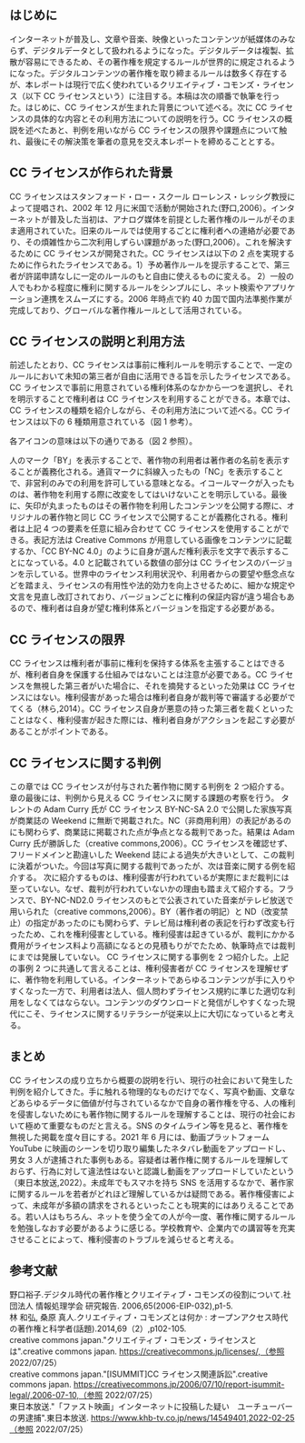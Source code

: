 ## はじめに

インターネットが普及し、文章や音楽、映像といったコンテンツが紙媒体のみならず、デジタルデータとして扱われるようになった。デジタルデータは複製、拡散が容易にできるため、その著作権を規定するルールが世界的に規定されるようになった。デジタルコンテンツの著作権を取り締まるルールは数多く存在するが、本レポートは現行で広く使われているクリエイティブ・コモンズ・ライセンス（以下 CC ライセンスという）に注目する。本稿は次の順番で執筆を行った。はじめに、CC ライセンスが生まれた背景について述べる。次に CC ライセンスの具体的な内容とその利用方法についての説明を行う。CC ライセンスの概説を述べたあと、判例を用いながら CC ライセンスの限界や課題点について触れ、最後にその解決策を筆者の意見を交え本レポートを締めることとする。

## CC ライセンスが作られた背景

CC ライセンスはスタンフォード・ロー・スクール ローレンス・レッシグ教授によって提唱され、2002 年 12 月に米国で活動が開始された(野口,2006）。インターネットが普及した当初は、アナログ媒体を前提とした著作権のルールがそのまま適用されていた。旧来のルールでは使用するごとに権利者への連絡が必要であり、その煩雑性から二次利用しずらい課題があった(野口,2006）。これを解決するために CC ライセンスが開発された。CC ライセンスは以下の 2 点を実現するために作られたライセンスである。1）予め著作ルールを提示することで、第三者が許諾申請なしに一定のルールのもと自由に使えるものに変える。 2）一般の人でもわかる程度に権利に関するルールをシンプルにし、ネット検索やアプリケーション連携をスムーズにする。2006 年時点で約 40 カ国で国内法準拠作業が完成しており、グローバルな著作権ルールとして活用されている。

## CC ライセンスの説明と利用方法

前述したとおり、CC ライセンスは事前に権利ルールを明示することで、一定のルールにおいて未知の第三者が自由に活用できる旨を示したライセンスである。CC ライセンスで事前に用意されている権利体系のなかから一つを選択し、それを明示することで権利者は CC ライセンスを利用することができる。本章では、CC ライセンスの種類を紹介しながら、その利用方法について述べる。CC ライセンスは以下の 6 種類用意されている（図 1 参考）。

各アイコンの意味は以下の通りである（図 2 参照）。

人のマーク「BY」を表示することで、著作物の利用者は著作者の名前を表示することが義務化される。通貨マークに斜線入ったもの「NC」を表示することで、非営利のみでの利用を許可している意味となる。イコールマークが入ったものは、著作物を利用する際に改変をしてはいけないことを明示している。最後に、矢印が丸まったものはその著作物を利用したコンテンツを公開する際に、オリジナルの著作物と同じ CC ライセンスで公開することが義務化される。権利者は上記 4 つの要素を任意に組み合わせて CC ライセンスを使用することができる。表記方法は Creative Commons が用意している画像をコンテンツに記載するか、「CC BY-NC 4.0」のように自身が選んだ権利表示を文字で表示することになっている。4.0 と記載されている数値の部分は CC ライセンスのバージョンを示している。世界中のライセンス利用状況や、利用者からの要望や懸念点などを踏まえ、ライセンスの有用性や法的効力を向上させるために、細かな規定や文言を見直し改訂されており、バージョンごとに権利の保証内容が違う場合もあるので、権利者は自身が望む権利体系とバージョンを指定する必要がある。

## CC ライセンスの限界

CC ライセンスは権利者が事前に権利を保持する体系を主張することはできるが、権利者自身を保護する仕組みではないことは注意が必要である。CC ライセンスを無視した第三者がいた場合に、それを摘発するといった効果は CC ライセンスにはない。権利侵害があった場合は権利者自身が裁判等で審議する必要がでてくる（林ら,2014）。CC ライセンス自身が悪意の持った第三者を裁くといったことはなく、権利侵害が起きた際には、権利者自身がアクションを起こす必要があることがポイントである。

## CC ライセンスに関する判例

この章では CC ライセンスが付与された著作物に関する判例を 2 つ紹介する。章の最後には、判例から見える CC ライセンスに関する課題の考察を行う。
タレントの Adam Curry 氏が CC ライセンス BY-NC-SA 2.0 で公開した家族写真が商業誌の Weekend に無断で掲載された。NC（非商用利用）の表記があるのにも関わらず、商業誌に掲載された点が争点となる裁判であった。結果は Adam Curry 氏が勝訴した（creative commons,2006）。CC ライセンスを確認せず、フリードメインと勘違いした Weekend 誌による過失が大きいとして、この裁判に決着がついた。今回は写真に関する裁判であったが、次は音楽に関する例を紹介する。
次に紹介するものは、権利侵害が行われているが実際にまだ裁判には至っていない。なぜ、裁判が行われていないかの理由も踏まえて紹介する。フランスで、BY-NC-ND2.0 ライセンスのもとで公表されていた音楽がテレビ放送で用いられた（creative commons,2006）。BY（著作者の明記）と ND（改変禁止）の指定があったのにも関わらず、テレビ局は権利者の表記を行わず改変も行ったため、これを権利侵害としている。権利侵害は起きているが、裁判にかかる費用がライセンス料より高額になるとの見積もりがでたため、執筆時点では裁判にまでは発展していない。
CC ライセンスに関する事例を 2 つ紹介した。上記の事例 2 つに共通して言えることは、権利侵害者が CC ライセンスを理解せずに、著作物を利用している。インターネットであらゆるコンテンツが手に入りやすくなった一方で、利用者は法人、個人問わずライセンス規約に準じた適切な利用をしなくてはならない。コンテンツのダウンロードと発信がしやすくなった現代にこそ、ライセンスに関するリテラシーが従来以上に大切になっていると考える。

## まとめ

CC ライセンスの成り立ちから概要の説明を行い、現行の社会において発生した判例を紹介してきた。手に触れる物理的なものだけでなく、写真や動画、文章などあらゆるデータに価値が付与されているなかで自身の著作権を守る、人の権利を侵害しないためにも著作物に関するルールを理解することは、現行の社会において極めて重要なものだと言える。SNS のタイムライン等を見ると、著作権を無視した掲載を度々目にする。2021 年 6 月には、動画プラットフォーム YouTube に映画のシーンを切り取り編集したネタバレ動画をアップロードし、男女 3 人が逮捕された事例もある。容疑者は著作権に関するルールを理解しておらず、行為に対して違法性はないと認識し動画をアップロードしていたという（東日本放送,2022）。未成年でもスマホを持ち SNS を活用するなかで、著作家に関するルールを若者がどれほど理解しているかは疑問である。著作権侵害によって、未成年が多額の請求をされるといったことも現実的にはありえることである。若い人はもちろん、ネットを使う全ての人が今一度、著作権に関するルールを勉強しなおす必要があるように感じる。学校教育や、企業内での講習等を充実させることによって、権利侵害のトラブルを減らせると考える。

## 参考文献

野口裕子.デジタル時代の著作権とクリエイティブ・コモンズの役割について.社団法人 情報処理学会 研究報告. 2006,65(2006-EIP-032),p1-5.  
林 和弘, 桑原 真人.クリエイティブ・コモンズとは何か : オープンアクセス時代の著作権と科学者(話題).2014,69（2）,p102-105.  
creative commons japan."クリエイティブ・コモンズ・ライセンスとは".creative commons japan. https://creativecommons.jp/licenses/,（参照 2022/07/25）  
creative commons japan."[ISUMMIT]CC ライセンス関連訴訟".creative commons japan. https://creativecommons.jp/2006/07/10/report-isummit-legal/,2006-07-10,（参照 2022/07/25）  
東日本放送."「ファスト映画」インターネットに投稿した疑い　ユーチューバーの男逮捕".東日本放送. https://www.khb-tv.co.jp/news/14549401,2022-02-25（参照 2022/07/25）
